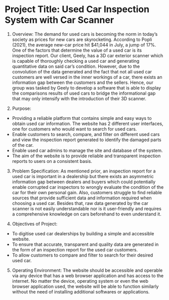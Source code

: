 # Project Title: Used Car Inspection System with Car Scanner

1. Overview: The demand for used cars is becoming the norm in today’s society as prices for new cars are skyrocketing. According to Popli (2021), the average new-car price hit $41,044 in July, a jump of 17%. One of the factors that determine the value of a used car is its inspection report. Our client, Geely, has a 3D car exterior scanner which is capable of thoroughly checking a used car and generating quantitative data on said car’s condition. However, due to the convolution of the data generated and the fact that not all used car customers are well versed in the inner workings of a car, there exists an information gap between the customers and the sellers. Hence, our group was tasked by Geely to develop a software that is able to display the comparisons results of used cars to bridge the informational gap that may only intensify with the introduction of their 3D scanner.

2. Purpose: 
- Providing a reliable platform that contains simple and easy ways to obtain used car information. The website has 2 different user interfaces, one for customers who would want to search for used cars. 
- Enable customers to search, compare, and filter on different used cars and view the inspection report generated to identify the damaged parts of the car.
- Enable used car admins to manage the site and database of the system.
- The aim of the website is to provide reliable and transparent inspection reports to users on a consistent basis.
3. Problem Specification: As mentioned prior, an inspection report for a used car is important in a dealership but there exists an asymmetric information gap between dealers and buyers which could potentially enable corrupted car inspectors to wrongly evaluate the condition of the car for their own personal gain. Also, customers struggle to find reliable sources that provide sufficient data and information required when choosing a used car. Besides that, raw data generated by the car scanner is not easily understandable nor is it user-friendly and requires a comprehensive knowledge on cars beforehand to even understand it.

4. Objectives of Project:
- To digitise used car dealerships by building a simple and accessible website.
- To ensure that accurate, transparent and quality data are generated in the form of an inspection report for the used car customers.
- To allow customers to compare and filter to search for their desired used car.
5. Operating Environment: The website should be accessible and operable via any device that has a web browser application and has access to the internet. No matter the device, operating system or even the web browser application used, the website will be able to function similarly without the need of installing additional softwares or applications.
